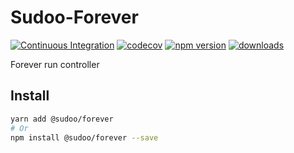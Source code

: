 # Sudoo-Forever

[![Continuous Integration](https://github.com/SudoDotDog/Sudoo-Forever/actions/workflows/ci.yml/badge.svg)](https://github.com/SudoDotDog/Sudoo-Forever/actions/workflows/ci.yml)
[![codecov](https://codecov.io/gh/SudoDotDog/Sudoo-Forever/branch/main/graph/badge.svg)](https://codecov.io/gh/SudoDotDog/Sudoo-Forever)
[![npm version](https://badge.fury.io/js/%40sudoo%2Fforever.svg)](https://badge.fury.io/js/%40sudoo%2Fforever)
[![downloads](https://img.shields.io/npm/dm/@sudoo/forever.svg)](https://www.npmjs.com/package/@sudoo/forever)

Forever run controller

## Install

```sh
yarn add @sudoo/forever
# Or
npm install @sudoo/forever --save
```
